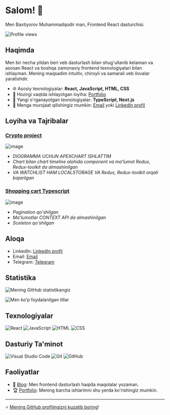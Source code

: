  # Salom! 👋

Men Baxtiyorov Muhammadqodir man, Frontend React dasturchisi.

![Profile views](https://komarev.com/ghpvc/?username=accauntforwork&color=blue)

## Haqimda

Men bir necha yildan beri veb dasturlash bilan shug'ullanib kelaman va asosan React va boshqa zamonaviy frontend texnologiyalari bilan ishlayman. Mening maqsadim intuitiv, chiroyli va samarali veb ilovalar yaratishdir.

- 🌐 Asosiy texnologiyalar: **React, JavaScript, HTML, CSS**
- 🚀 Hozirgi vaqtda ishlayotgan loyiha: [Portfolio]([https://loyihaning-linki](https://01-projects.vercel.app))
- 🌱 Yangi o'rganayotgan texnologiyalar: **TypeScript, Next.js**
- 💬 Menga murojaat qilishingiz mumkin: [Email](mailto:m.baxtiyorov001@gmail.com) yoki [LinkedIn profil](https://www.linkedin.com/in/mbaxtiyorov)

## Loyiha va Tajribalar

### [Crypto project](https://crypto-project-vert.vercel.app/)
![image](https://github.com/accauntforwork/accauntforwork/assets/143997480/de162411-db59-46c1-8d63-cf6b34d86e3d)

- *DIOGRAMMA UCHUN APEXCHART ISHLATTIM*
- *Chart bilan chart timeline alohida component va ma’lumot Redux, Redux-toolkit da almashinilgan*
- *VA WATCHLIST HAM LOCALSTORAGE VA Redux, Redux-toolkit orqali bajarilgan*

### [Shopping cart Typescript](https://shopping-cart-typescript-one.vercel.app/)
![image](https://github.com/accauntforwork/accauntforwork/assets/143997480/31ccc0c8-f352-4b40-9b86-a60860aeffe5)

- *Pagination qo'shilgan*
- *Ma'lumotlar CONTEXT API da almashinilgan*
- *Sceleton qo'shilgan*

## Aloqa

- LinkedIn: [LinkedIn profil](https://linkedin.com/in/mbaxtiyorov)
- Email: [Email](mailto:m.baxtiyorov001@gmail.com)
- Telegram: [Telegram](https://t.me/baxtiyorov_mq)

## Statistika

![Mening GitHub statistikangiz](https://github-readme-stats.vercel.app/api?username=accauntforwork&show_icons=true&theme=radical)

![Men ko'p foydalanilgan tillar](https://github-readme-stats.vercel.app/api/top-langs/?username=accauntforwork&layout=compact&theme=radical)

## Texnologiyalar

![React](https://img.shields.io/badge/React-20232A?style=for-the-badge&logo=react&logoColor=61DAFB)
![JavaScript](https://img.shields.io/badge/JavaScript-323330?style=for-the-badge&logo=javascript&logoColor=F7DF1E)
![HTML](https://img.shields.io/badge/HTML5-E34F26?style=for-the-badge&logo=html5&logoColor=white)
![CSS](https://img.shields.io/badge/CSS3-1572B6?style=for-the-badge&logo=css3&logoColor=white)

## Dasturiy Ta'minot

![Visual Studio Code](https://img.shields.io/badge/Visual%20Studio%20Code-0078d7?style=for-the-badge&logo=visual%20studio%20code&logoColor=white)
![Git](https://img.shields.io/badge/Git-F05032?style=for-the-badge&logo=git&logoColor=white)
![GitHub](https://img.shields.io/badge/GitHub-181717?style=for-the-badge&logo=github&logoColor=white)

## Faoliyatlar

- 🎉 [Blog](https://sizning-blogingiz): Men frontend dasturlash haqida maqolalar yozaman.
- 🏆 [Portfolio](https://sizning-portfolio-linkingiz): Mening barcha ishlarimni shu yerda ko'rishingiz mumkin.

---

⭐️ [Mening GitHub profilingizni kuzatib boring](https://github.com/profilingiz)!
